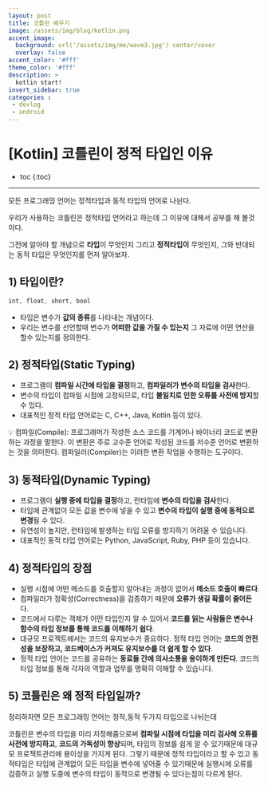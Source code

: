 ```yaml
---
layout: post
title: 코틀린 배우기
image: /assets/img/blog/kotlin.png
accent_image: 
  background: url('/assets/img/me/wave3.jpg') center/cover
  overlay: false
accent_color: '#fff'
theme_color: '#fff'
description: >
  kotlin start!
invert_sidebar: true
categories :
 - devlog	
 - android
---
```


# [Kotlin] 코틀린이 정적 타입인 이유

* toc
{:toc}
---

모든 프로그래밍 언어는 정적타입과 동적 타입의 언어로 나뉜다.

우리가 사용하는 코틀린은 정적타입 언어라고 하는데 그 이유에 대해서 공부를 해 볼것이다.

그전에 알아야 할 개념으로 **타입**이 무엇인지 그리고 **정적타입이** 무엇인지, 그와 반대되는 동적 타입은 무엇인지를 먼저 알아보자.

## 1) 타입이란?

```kotlin
int, float, short, bool
```

* 타입은 변수가 **값의 종류**를 나타내는 개념이다.
* 우리는 변수를 선언할때 변수가 **어떠한 값을 가질 수 있는지** 그 자료에 어떤 연산을 할수 있는지를 정의한다.



## 2) 정적타입(Static Typing)

- 프로그램이 **컴파일 시간에 타입을 결정**하고, **컴파일러가 변수의 타입을 검사**한다.
- 변수의 타입이 컴파일 시점에 고정되므로, 타입 **불일치로 인한 오류를 사전에 방지**할 수 있다.
- 대표적인 정적 타입 언어로는 C, C++, Java, Kotlin 등이 있다.

💡 컴파일(Compile): 프로그래머가 작성한 소스 코드를 기계어나 바이너리 코드로 변환하는 과정을 말한다. 이 변환은 주로 고수준 언어로 작성된 코드를 저수준 언어로 변환하는 것을 의미한다. 컴파일러(Compiler)는 이러한 변환 작업을 수행하는 도구이다. 



## 3) 동적타입(Dynamic Typing)

- 프로그램이 **실행 중에 타입을 결정**하고, 런타임에 **변수의 타입을 검사**한다.
- 타입에 관계없이 모든 값을 변수에 넣을 수 있고 **변수의 타입이 실행 중에 동적으로 변경**될 수 있다.
- 유연성이 높지만, 런타임에 발생하는 타입 오류를 방지하기 어려울 수 있습니다.
- 대표적인 동적 타입 언어로는 Python, JavaScript, Ruby, PHP 등이 있습니다.



## 4) 정적타입의 장점

- 실행 시점에 어떤 메소드를 호출할지 알아내는 과정이 없어서 **메소드 호출이 빠르다**.
- 컴파일러가 정확성(Correctness)을 검증하기 때문에 **오류가 생길 확률이 줄어든**다.
- 코드에서 다루는 객체가 어떤 타입인지 알 수 있어서 **코드를 읽는 사람들은 변수나 함수의 타입 정보를 통해 코드를 이해하기 쉽다**.
- 대규모 프로젝트에서는 코드의 유지보수가 중요하다. 정적 타입 언어는 **코드의 안전성을 보장하고, 코드베이스가 커져도 유지보수를 더 쉽게 할 수 있다**.
- 정적 타입 언어는 코드를 공유하는 **동료들 간에 의사소통을 용이하게 만든다**. 코드의 타입 정보를 통해 각자의 역할과 업무를 명확히 이해할 수 있습니다.



## 5) 코틀린은 왜 정적 타입일까?

정리하자면 모든 프로그래밍 언어는 정적,동적 두가지 타입으로 나뉘는데 

코틀린은 변수의 타입을 미리 지정해줌으로써 **컴파일 시점에 타입을 미리 검사해 오류를 사전에 방지하고**, **코드의 가독성이 향상**되며, 타입의 정보를 쉽게 알 수 있기때문에 대규모 프로젝트관리에 용이성을 가지게 된다. 그렇기 때문에 정적 타입이라고 할 수 있고 동적타입은 타입에 관계없이 모든 타입을 변수에 넣어줄 수 있기때문에 실행시에 오류를 검증하고 실행 도중에 변수의 타입이 동적으로 변경될 수 있다는점이 다르게 된다.
